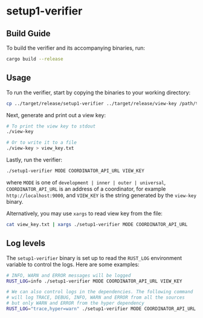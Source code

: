 # setup1-verifier

## Build Guide

To build the verifier and its accompanying binaries, run:
```bash
cargo build --release
```

## Usage

To run the verifier, start by copying the binaries to your working directory:
```bash
cp ../target/release/setup1-verifier ../target/release/view-key /path/to/working/directory
```

Next, generate and print out a view key:
```bash
# To print the view key to stdout
./view-key

# Or to write it to a file
./view-key > view_key.txt
```

Lastly, run the verifier:
```bash
./setup1-verifier MODE COORDINATOR_API_URL VIEW_KEY
```
where `MODE` is one of `development | inner | outer | universal`,
`COORDINATOR_API_URL` is an address of a coordinator, for example `http://localhost:9000`,
and `VIEW_KEY` is the string generated by the `view-key` binary.

Alternatively, you may use `xargs` to read view key from the file:
```bash
cat view_key.txt | xargs ./setup1-verifier MODE COORDINATOR_API_URL
```

## Log levels

The `setup1-verifier` binary is set up to read the `RUST_LOG` environment
variable to control the logs. Here are some examples:
```bash
# INFO, WARN and ERROR messages will be logged
RUST_LOG=info ./setup1-verifier MODE COORDINATOR_API_URL VIEW_KEY

# We can also control logs in the dependencies. The following command
# will log TRACE, DEBUG, INFO, WARN and ERROR from all the sources
# but only WARN and ERROR from the hyper dependency
RUST_LOG="trace,hyper=warn" ./setup1-verifier MODE COORDINATOR_API_URL VIEW_KEY
```
